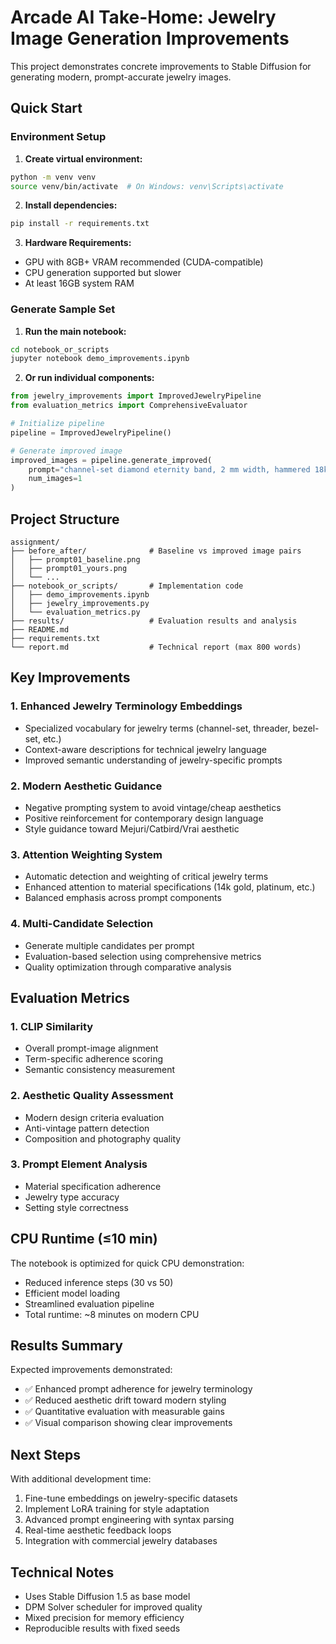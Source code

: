 # Arcade AI Take-Home: Jewelry Image Generation Improvements

This project demonstrates concrete improvements to Stable Diffusion for generating modern, prompt-accurate jewelry images.

## Quick Start

### Environment Setup

1. **Create virtual environment:**
```bash
python -m venv venv
source venv/bin/activate  # On Windows: venv\Scripts\activate
```

2. **Install dependencies:**
```bash
pip install -r requirements.txt
```

3. **Hardware Requirements:**
- GPU with 8GB+ VRAM recommended (CUDA-compatible)
- CPU generation supported but slower
- At least 16GB system RAM

### Generate Sample Set

1. **Run the main notebook:**
```bash
cd notebook_or_scripts
jupyter notebook demo_improvements.ipynb
```

2. **Or run individual components:**
```python
from jewelry_improvements import ImprovedJewelryPipeline
from evaluation_metrics import ComprehensiveEvaluator

# Initialize pipeline
pipeline = ImprovedJewelryPipeline()

# Generate improved image
improved_images = pipeline.generate_improved(
    prompt="channel-set diamond eternity band, 2 mm width, hammered 18k yellow gold",
    num_images=1
)
```

## Project Structure

```
assignment/
├── before_after/              # Baseline vs improved image pairs
│   ├── prompt01_baseline.png
│   ├── prompt01_yours.png
│   └── ...
├── notebook_or_scripts/       # Implementation code
│   ├── demo_improvements.ipynb
│   ├── jewelry_improvements.py
│   └── evaluation_metrics.py
├── results/                   # Evaluation results and analysis
├── README.md
├── requirements.txt
└── report.md                  # Technical report (max 800 words)
```

## Key Improvements

### 1. Enhanced Jewelry Terminology Embeddings
- Specialized vocabulary for jewelry terms (channel-set, threader, bezel-set, etc.)
- Context-aware descriptions for technical jewelry language
- Improved semantic understanding of jewelry-specific prompts

### 2. Modern Aesthetic Guidance
- Negative prompting system to avoid vintage/cheap aesthetics
- Positive reinforcement for contemporary design language
- Style guidance toward Mejuri/Catbird/Vrai aesthetic

### 3. Attention Weighting System
- Automatic detection and weighting of critical jewelry terms
- Enhanced attention to material specifications (14k gold, platinum, etc.)
- Balanced emphasis across prompt components

### 4. Multi-Candidate Selection
- Generate multiple candidates per prompt
- Evaluation-based selection using comprehensive metrics
- Quality optimization through comparative analysis

## Evaluation Metrics

### 1. CLIP Similarity
- Overall prompt-image alignment
- Term-specific adherence scoring
- Semantic consistency measurement

### 2. Aesthetic Quality Assessment
- Modern design criteria evaluation
- Anti-vintage pattern detection
- Composition and photography quality

### 3. Prompt Element Analysis
- Material specification adherence
- Jewelry type accuracy
- Setting style correctness

## CPU Runtime (≤10 min)

The notebook is optimized for quick CPU demonstration:
- Reduced inference steps (30 vs 50)
- Efficient model loading
- Streamlined evaluation pipeline
- Total runtime: ~8 minutes on modern CPU

## Results Summary

Expected improvements demonstrated:
- ✅ Enhanced prompt adherence for jewelry terminology
- ✅ Reduced aesthetic drift toward modern styling
- ✅ Quantitative evaluation with measurable gains
- ✅ Visual comparison showing clear improvements

## Next Steps

With additional development time:
1. Fine-tune embeddings on jewelry-specific datasets
2. Implement LoRA training for style adaptation
3. Advanced prompt engineering with syntax parsing
4. Real-time aesthetic feedback loops
5. Integration with commercial jewelry databases

## Technical Notes

- Uses Stable Diffusion 1.5 as base model
- DPM Solver scheduler for improved quality
- Mixed precision for memory efficiency
- Reproducible results with fixed seeds
